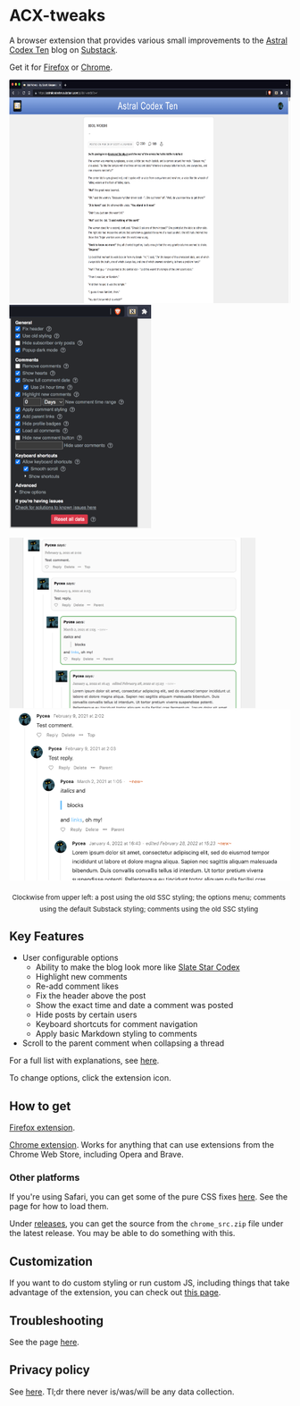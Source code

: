 # ACX-tweaks
A browser extension that provides various small improvements to the [Astral Codex Ten](https://astralcodexten.substack.com) blog on [Substack](https://substack.com).

Get it for [Firefox](https://addons.mozilla.org/en-US/firefox/addon/acx-tweaks/) or [Chrome](https://chrome.google.com/webstore/detail/acx-tweaks/jdpghojhfigbpoeiadalafcmohaekglf).

<p float="left">
  <img src="/screenshots/post.png" height="400" />
  <img src="/screenshots/options.png" height="400" /> 
</p>

<p float="left">
  <img src="/screenshots/comments.png" height="305" />
  <img src="/screenshots/comments_new.png" height="305" /> 
</p>

<p align="center" style="width:500px"><sub>Clockwise from upper left: a post using the old SSC styling; the options menu; comments using the default Substack styling; comments using the old SSC styling</sub></p>

## Key Features

- User configurable options
    - Ability to make the blog look more like [Slate Star Codex](https://slatestarcodex.com/)
    - Highlight new comments
    - Re-add comment likes
    - Fix the header above the post
    - Show the exact time and date a comment was posted
    - Hide posts by certain users
    - Keyboard shortcuts for comment navigation
    - Apply basic Markdown styling to comments
- Scroll to the parent comment when collapsing a thread

For a full list with explanations, see [here](https://github.com/Pycea/ACX-tweaks/wiki/Options).

To change options, click the extension icon.

## How to get
[Firefox extension](https://addons.mozilla.org/en-US/firefox/addon/acx-tweaks/).

[Chrome extension](https://chrome.google.com/webstore/detail/acx-tweaks/jdpghojhfigbpoeiadalafcmohaekglf). Works for anything that can use extensions from the Chrome Web Store, including Opera and Brave.

### Other platforms
If you're using Safari, you can get some of the pure CSS fixes [here](https://gist.github.com/Pycea/73eeee25ff4f697b76c0d3d36035c749). See the page for how to load them.

Under [releases](https://github.com/Pycea/ACX-tweaks/releases), you can get the source from the `chrome_src.zip` file under the latest release. You may be able to do something with this.

## Customization
If you want to do custom styling or run custom JS, including things that take advantage of the extension, you can check out [this page](https://github.com/Pycea/ACX-tweaks/wiki/Customization).

## Troubleshooting
See the page [here](https://github.com/Pycea/ACX-tweaks/wiki/Troubleshooting).

## Privacy policy
See [here](https://github.com/Pycea/ACX-tweaks/wiki/Privacy-policy). Tl;dr there never is/was/will be any data collection.

